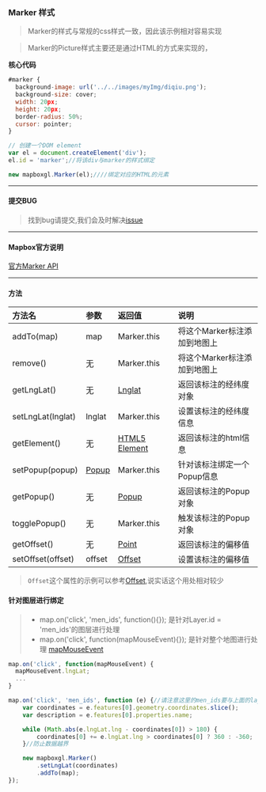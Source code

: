 ### Marker 样式
> Marker的样式与常规的css样式一致，因此该示例相对容易实现

> Marker的Picture样式主要还是通过HTML的方式来实现的，

**核心代码**

``` javascript
#marker {
  background-image: url('../../images/myImg/diqiu.png');
  background-size: cover;
  width: 20px;
  height: 20px;
  border-radius: 50%;
  cursor: pointer;
}

// 创建一个DOM element
var el = document.createElement('div');
el.id = 'marker';//将该div与marker的样式绑定

new mapboxgl.Marker(el);////绑定对应的HTML的元素

```

---
#### 提交BUG
> 找到bug请提交,我们会及时解决[issue](https://github.com/ParnDeedlit/WebClient-Mapbox/issues)

---
#### Mapbox官方说明

[官方Marker API](https://www.mapbox.com/mapbox-gl-js/api#marker)

---
#### 方法

|方法名|参数|返回值|说明|
|:---|:---|:---|:---|
|addTo(map)|map|Marker.this|将这个Marker标注添加到地图上|
|remove()|无|Marker.this |将这个Marker标注添加到地图上|
|getLngLat()|无|[Lnglat](https://www.mapbox.com/mapbox-gl-js/api/#lnglat)|返回该标注的经纬度对象|
|setLngLat(lnglat)|lnglat|Marker.this|设置该标注的经纬度信息|
|getElement()|无|[HTML5 Element](https://developer.mozilla.org/zh-CN/docs/Web/HTML/Element)|返回该标注的html信息|
|setPopup(popup)|[Popup](https://www.mapbox.com/mapbox-gl-js/api#popup)|Marker.this|针对该标注绑定一个Popup信息|
|getPopup()|无|[Popup](https://www.mapbox.com/mapbox-gl-js/api#popup)|返回该标注的Popup对象|
|togglePopup()|无|Marker.this|触发该标注的Popup对象|
|getOffset()|无|[Point](https://www.mapbox.com/mapbox-gl-js/api#point)|返回该标注的偏移值|
|setOffset(offset)|offset|[Offset](https://www.mapbox.com/mapbox-gl-js/api/#pointlike)|设置该标注的偏移值|

> `Offset`这个属性的示例可以参考[Offset](https://www.mapbox.com/mapbox-gl-js/api#popup),说实话这个用处相对较少

#### 针对图层进行绑定
> * map.on('click', 'men_ids', function(){}); 是针对Layer.id = 'men_ids'的图层进行处理
> * map.on('click', function(mapMouseEvent){}); 是针对整个地图进行处理 [mapMouseEvent](https://www.mapbox.com/mapbox-gl-js/api#mapmouseevent)


``` javascript
map.on('click', function(mapMouseEvent) {
  mapMouseEvent.lngLat;
  ...
}

map.on('click', 'men_ids', function (e) {//请注意这里的men_ids要与上面的layer-id一致
    var coordinates = e.features[0].geometry.coordinates.slice();
    var description = e.features[0].properties.name;

    while (Math.abs(e.lngLat.lng - coordinates[0]) > 180) {
        coordinates[0] += e.lngLat.lng > coordinates[0] ? 360 : -360;
    }//防止数据越界

    new mapboxgl.Marker()
        .setLngLat(coordinates)
        .addTo(map);
});
```
